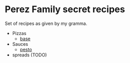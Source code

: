 # Perez Family secret recipes

Set of recipes as given by my gramma.

- Pizzas
   - [base](./pizzas/base.md)
- Sauces
   - [pesto](./sauces/pesto.md)
- spreads (TODO)
